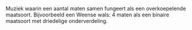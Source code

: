 Muziek waarin een aantal maten samen fungeert als een overkoepelende maatsoort.
Bijvoorbeeld een Weense wals: 4 maten als een binaire maatsoort met driedelige onderverdeling.